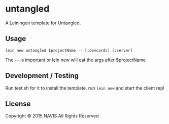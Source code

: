 # untangled

A Leiningen template for Untangled.

## Usage

`lein new untangled $projectName -- [:devcards] [:server]`

The `--` is important or lein new will eat the args after $projectName

## Development / Testing

Run test.sh for it to install the template, run `lein new` and start the client repl

## License

Copyright © 2015 NAVIS
All Rights Reserved
